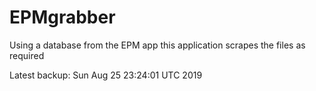# EPMgrabber
Using a database from the EPM app this application scrapes the files as required


Latest backup: Sun Aug 25 23:24:01 UTC 2019
